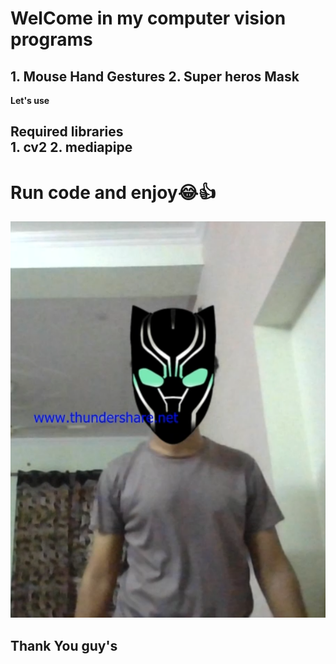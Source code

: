 # WelCome in my computer vision programs

<h2>1. Mouse Hand Gestures 
  2. Super heros Mask </h2>
 
 <b>Let's use <b>
  <h2> Required libraries <br> 
    1. cv2
    2. mediapipe</h2>
  
  <h1> Run code and enjoy😂👍</h1>
  
  <img  src="https://github.com/sagarjangid41/CV2_programs/blob/main/face_mask/mukota.png" />
  
  <h2 >Thank You guy's</h2>
